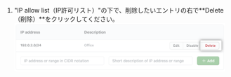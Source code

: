 1. "IP allow list（IP許可リスト）"の下で、削除したいエントリの右で**Delete（削除）**をクリックしてください。 ![[Delete allowed IP address] ボタン](/assets/images/help/security/ip-address-delete-button.png)
